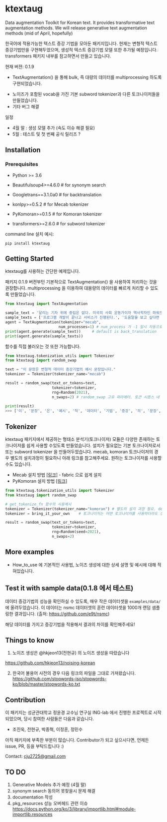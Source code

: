 # ktextaug


Data augmentation Toolkit for Korean text.
It provides transformative text augmentation methods.
We will release generative text augmentation methods (mid of April, hopefully)

한국어에 적용가능한 텍스트 증강 기법을 모아둔 패키지입니다.
현재는 변형적 텍스트 증강기법만을 구현해두었으며, 생성적 텍스트 증강기법 모델 또한 추가될 예정입니다.
transformers 패키지 내부를 참고하면서 만들고 있습니다.

현재 버젼: 0.1.9

* TextAugmentation() 을 통해 bulk, 즉 대량의 데이터를 multiprocessing 하도록 구현되었습니다.

- 노이즈가 포함된 vocab을 가진 기본 subword tokenizer과 다른 토크나이저들을 만들었습니다. 
- 기타 버그 해결 

일정
- 4월 말 : 생성 모델 추가 (속도 이슈 해결 필요)
- 5월 : 테스트 및 첫 번째 공식 릴리즈 ?

## Installation

### Prerequisites

* Python >= 3.6

* Beautifulsoup4>=4.6.0  # for synonym search
* Googletrans==3.1.0a0   # for backtranslation
  
* konlpy>=0.5.2                # for Mecab tokenizer
* PyKomoran>=0.1.5       # for Komoran tokenizer
* transformers>=2.6.0    # for subword tokenizer


command line 설치 예시:

```
pip install ktextaug
```

## Getting Started

ktextaug를 사용하는 간단한 예제입니다.

패키지 0.1.9 버젼부턴 기본적으로 TextAugmentation() 을 사용하여 처리하는 것을 권장합니다. multiprocessing 을 이용하여 대용량의 데이터를 빠르게 처리할 수 있도록 만들었습니다. 

```python
from ktextaug import TextAugmentation

sample_text = '달리는 기차 위에 중립은 없다. 미국의 사회 운동가이자 역사학자인 하워드 진이 남긴 격언이다.'
sample_texts = ['프로그램 개발이 끝나고 서비스가 진행된다.', '도움말을 보고 싶다면 --help를 입력하면 된다.']
agent = TextAugmentation(tokenizer="mecab",
                        num_processes=1) # num_process 가 -1 일시 자동으로 가능한 process의 절반으로 할당
print(agent.generate(sample_text))     # default is back_translation
print(agent.generate(sample_texts))
```

함수를 직접 불러오는 것 또한 가능합니다. 

```python
from ktextaug.tokenization_utils import Tokenizer
from ktextaug import random_swap

text = "이 문장은 변형적 데이터 증강기법의 예시 문장입니다."
tokenizer = Tokenizer(tokenizer_name="mecab")

result = random_swap(text_or_tokens=text,
                     tokenizer=tokenizer,
                     rng=Random(2021),
                     n_swaps=2) # random_swap 고유 파라메터. 토큰 시퀀스 내 두 단어의 위치를 변경하는 작업(random swap)을 2회 시행합니다. 
 
print(result)
>>> ['이', '문장', '은', '예시', '적', '데이터', '기법', '증강', '의', '문장', '변형', '입니다', '.']
```

## Tokenizer

ktextaug 패키지에서 제공하는 형태소 분석기(토크나이저) 모듈은 다양한 존재하는 토크나이저를 쉽게 사용할 수있도록 만들었습니다. 설치가 필요없는 기본 토크나이저로서 또는 subword tokenizer 을 만들어두었습니다. mecab, komoran  토크나이저의 경우 별도의 설치과정이 필요하니 아래 링크를 참고해주세요. 원하는 토크나이저를 사용할 수도 있습니다.

- Mecab 설치 방법 [[링크]](https://sikaleo.tistory.com/104) - fabric 으로 쉽게 설치
- PyKomoran 설치 방법 [[링크]](https://komorandocs.readthedocs.io/ko/latest/firststep/installation.html)

```python
from ktextaug.tokenization_utils import Tokenizer
from ktextaug import random_swap

# get_tokenize_fn 함수의 사용예시
tokenizer = Tokenizer(tokenizer_name="komoran") # 별도의 설치 과정 필요. default 인 subword 만 설피과정 필요 없음.
tokenizer = bring_it_your_own    # 토크나이저는 어떤 토크나이저를 사용하더라도 상관없습니다.

result = random_swap(text_or_tokens=text,
                     tokenizer=tokenizer, 
                     rng=Random(seed=2021),
                     n_swaps=2)

```

## More examples

- How_to_use 에 기본적인 사용법, 노이즈 생성에 대한 상세 설명 및  예시에 대해 적혀있습니다.


## Test it with sample data(0.1.8 에서 테스트)

데이터 증강기법의 성능을 확인하실 수 있도록, 매우 작은 데이터셋을 `examples/data/` 에 올려두었습니다.
이 데이터는 nsmc 데이터셋의 훈련 데이터셋을 1000개 랜덤 샘플링한 결과입니다.
(출처: https://github.com/e9t/nsmc)

해당 데이터를 가지고 증강기법을 적용해서 결과의 차이를 확인해주세요!

## Things to know

1. 노이즈 생성은 @hkjeon13(전현규) 의 노이즈 생성을 따랐습니다
   

https://github.com/hkjeon13/noising-korean

2. 한국어 불용어 사전의 경우 다음 링크의 파일을 그대로 가져왔습니다. 
   https://github.com/stopwords-iso/stopwords-ko/blob/master/stopwords-ko.txt

## Contribution

이 패키지는 성균관대학교 정윤경 교수님 연구실 ING-lab 에서 진행한 프로젝트로 시작되었으며,
당시 참여한 사람들은 다음과 같습니다.
- 조진욱, 전현규, 박종혁, 이정훈, 정민수

아직 패키지에 부족한 부분이 많습니다.
Contributor가 되고 싶으시다면, 언제든 issue, PR, 등을 부탁드립니다 :)

Contact: cju2725@gmail.com

## TO DO

1. Generative Models 추가 예정 (4월 말)
2. synonym search 동의어 못찾을시 문제 해결
3. documentation 작성 
4. pkg_resources 성능 오버헤드 관련 이슈 
https://docs.python.org/ko/3/library/importlib.html#module-importlib.resources



